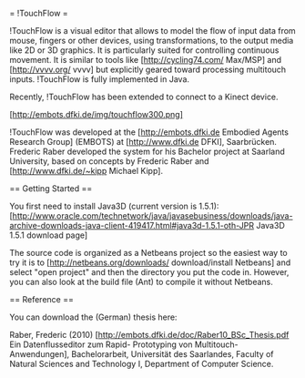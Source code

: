 = !TouchFlow =

!TouchFlow is a visual editor that allows to model the flow of input data from mouse, fingers or other devices, using transformations, to the output media like 2D or 3D graphics. It is particularly suited for controlling continuous movement. It is similar to tools like [http://cycling74.com/ Max/MSP] and [http://vvvv.org/ vvvv] but explicitly geared toward processing multitouch inputs. !TouchFlow is fully implemented in Java.

Recently, !TouchFlow has been extended to connect to a Kinect device.

[http://embots.dfki.de/img/touchflow300.png]

!TouchFlow was developed at the [http://embots.dfki.de Embodied Agents Research Group] (EMBOTS) at [http://www.dfki.de DFKI], Saarbrücken. Frederic Raber developed the system for his Bachelor project at Saarland University, based on concepts by Frederic Raber and [http://www.dfki.de/~kipp Michael Kipp].

== Getting Started ==

You first need to install Java3D (current version is 1.5.1): [http://www.oracle.com/technetwork/java/javasebusiness/downloads/java-archive-downloads-java-client-419417.html#java3d-1.5.1-oth-JPR Java3D 1.5.1 download page]

The source code is organized as a Netbeans project so the easiest way to try it is to [http://netbeans.org/downloads/ download/install Netbeans] and select "open project" and then the directory you put the code in. However, you can also look at the build file (Ant) to compile it without Netbeans.


== Reference ==

You can download the (German) thesis here:

Raber, Frederic (2010) [http://embots.dfki.de/doc/Raber10_BSc_Thesis.pdf Ein Datenflusseditor zum Rapid- Prototyping von Multitouch-Anwendungen], Bachelorarbeit, Universität des Saarlandes, Faculty of Natural Sciences and Technology I, Department of Computer Science.
